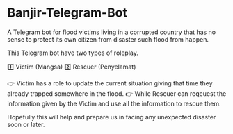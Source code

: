 # Banjir-Telegram-Bot
A Telegram bot for flood victims living in a corrupted country that has no sense to protect its own citizen from disaster such flood from happen. 

This Telegram bot have two types of roleplay.

1️⃣ Victim (Mangsa)
2️⃣ Rescuer (Penyelamat)

👉 Victim has a role to update the current situation giving that time they already trapped somewhere in the flood.
👉 While Rescuer can reqeuest the information given by the Victim and use all the information to rescue them.

Hopefully this will help and prepare us in facing any unexpected disaster soon or later.
